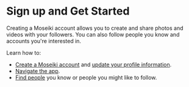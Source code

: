 # Sign up and Get Started

Creating a Moseiki account allows you to create and share photos and videos with your followers. You can also follow people you know and accounts you're interested in.

Learn how to:

* [Create a Moseiki account](create-a-moseiki-account.md) and [update your profile information](../your-moseiki-profile/edit-your-profile.md).
* [Navigate the app](broken-reference/).
* [Find people](../../explore-moseiki/search-and-explore.md) you know or people you might like to follow.

